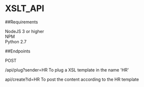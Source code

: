 # XSLT_API

##Requirements

NodeJS 3 or higher<br>
NPM<br>
Python 2.7<br>


##Endpoints

POST

/api/plug?sender=HR
  To plug a XSL template in the name 'HR'

api/create?id=HR
  To post the content according to the HR template


